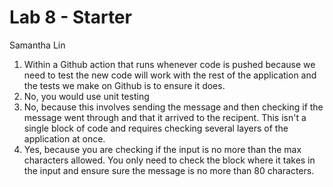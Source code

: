# Lab 8 - Starter
Samantha Lin
1. Within a Github action that runs whenever code is pushed because we need to test the new code will work with the rest of the application and the tests we make on Github is to ensure it does.
2. No, you would use unit testing
3. No, because this involves sending the message and then checking if the message went through and that it arrived to the recipent. This isn't a single block of code and requires checking several layers of the application at once.
4. Yes, because you are checking if the input is no more than the max characters allowed. You only need to check the block where it takes in the input and ensure sure the message is no more than 80 characters.
